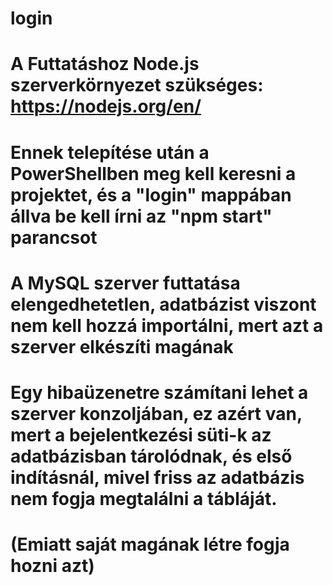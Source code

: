 # login

# A Futtatáshoz Node.js szerverkörnyezet szükséges: https://nodejs.org/en/

# Ennek telepítése után a PowerShellben meg kell keresni a projektet, és a "login" mappában állva be kell írni az "npm start" parancsot

# A MySQL szerver futtatása elengedhetetlen, adatbázist viszont nem kell hozzá importálni, mert azt a szerver elkészíti magának

# Egy hibaüzenetre számítani lehet a szerver konzoljában, ez azért van, mert a bejelentkezési süti-k az adatbázisban tárolódnak, és első indításnál, mivel friss az adatbázis nem fogja megtalálni a tábláját. 

# (Emiatt saját magának létre fogja hozni azt)
